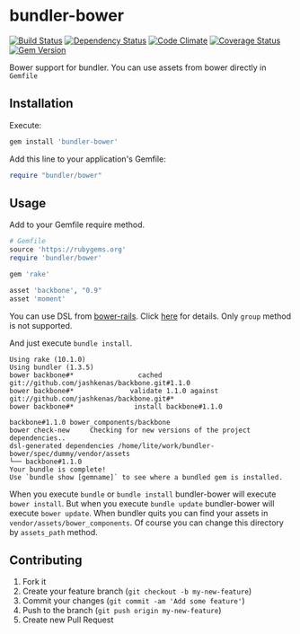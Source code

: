 bundler-bower
==============

[![Build Status](https://secure.travis-ci.org/LTe/bundler-bower.png)](http://travis-ci.org/LTe/bundler-bower)
[![Dependency Status](https://gemnasium.com/LTe/bundler-bower.png)](https://gemnasium.com/LTe/bundler-bower)
[![Code Climate](https://codeclimate.com/github/LTe/bundler-bower.png)](https://codeclimate.com/github/LTe/bundler-bower)
[![Coverage Status](https://coveralls.io/repos/LTe/bundler-bower/badge.png?branch=master)](https://coveralls.io/r/LTe/bundler-bower?branch=master)
[![Gem Version](https://badge.fury.io/rb/dht.png)](http://badge.fury.io/rb/dht)

Bower support for bundler. You can use assets from bower directly in `Gemfile`

## Installation

Execute:

```ruby
gem install 'bundler-bower'
```

Add this line to your application's Gemfile:

```ruby
require "bundler/bower"
```

## Usage

Add to your Gemfile require method.

```ruby
# Gemfile
source 'https://rubygems.org'
require 'bundler/bower'

gem 'rake'

asset 'backbone', "0.9"
asset 'moment'
```

You can use DSL from [bower-rails](https://github.com/42dev/bower-rails). Click [here](https://github.com/42dev/bower-rails#ruby-dsl-configuration) for details. Only `group` method is not supported.

And just execute `bundle install`.

```
Using rake (10.1.0)
Using bundler (1.3.5)
bower backbone#*                cached git://github.com/jashkenas/backbone.git#1.1.0
bower backbone#*              validate 1.1.0 against git://github.com/jashkenas/backbone.git#*
bower backbone#*               install backbone#1.1.0

backbone#1.1.0 bower_components/backbone
bower check-new     Checking for new versions of the project dependencies..
dsl-generated dependencies /home/lite/work/bundler-bower/spec/dummy/vendor/assets
└── backbone#1.1.0
Your bundle is complete!
Use `bundle show [gemname]` to see where a bundled gem is installed.
```

When you execute `bundle` or `bundle install` bundler-bower will execute `bower install`. But when you execute `bundle update` bundler-bower will execute `bower update`. When bundler quits you can find your assets in `vendor/assets/bower_components`. Of course you can change this directory by `assets_path` method.

## Contributing

1. Fork it
2. Create your feature branch (`git checkout -b my-new-feature`)
3. Commit your changes (`git commit -am 'Add some feature'`)
4. Push to the branch (`git push origin my-new-feature`)
5. Create new Pull Request
